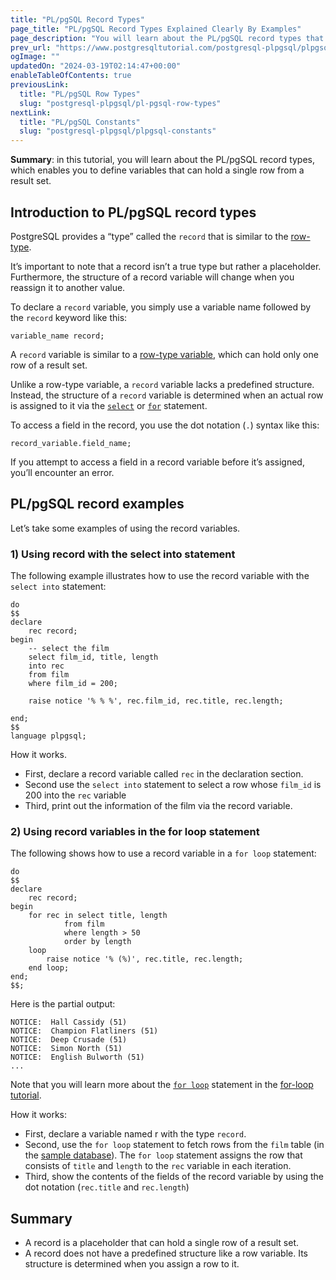 ```yaml
---
title: "PL/pgSQL Record Types"
page_title: "PL/pgSQL Record Types Explained Clearly By Examples"
page_description: "You will learn about the PL/pgSQL record types that allow you to define variables that can hold a sinle row of a result set."
prev_url: "https://www.postgresqltutorial.com/postgresql-plpgsql/plpgsql-record-types/"
ogImage: ""
updatedOn: "2024-03-19T02:14:47+00:00"
enableTableOfContents: true
previousLink: 
  title: "PL/pgSQL Row Types"
  slug: "postgresql-plpgsql/pl-pgsql-row-types"
nextLink: 
  title: "PL/pgSQL Constants"
  slug: "postgresql-plpgsql/plpgsql-constants"
---
```





**Summary**: in this tutorial, you will learn about the PL/pgSQL record types, which enables you to define variables that can hold a single row from a result set.


## Introduction to PL/pgSQL record types

PostgreSQL provides a “type” called the `record` that is similar to the [row\-type](https://neon.tech/postgresql/plpgsql-row-types/).

It’s important to note that a record isn’t a true type but rather a placeholder. Furthermore, the structure of a record variable will change when you reassign it to another value.

To declare a `record` variable, you simply use a variable name followed by the `record` keyword like this:


```pgsql
variable_name record;
```
A `record` variable is similar to a [row\-type variable](https://neon.tech/postgresql/plpgsql-row-types/), which can hold only one row of a result set.

Unlike a row\-type variable, a `record` variable lacks a predefined structure. Instead, the structure of a `record` variable is determined when an actual row is assigned to it via the [`select`](https://neon.tech/postgresql/plpgsql-select-into/) or [`for`](plpgsql-for-loop) statement.

To access a field in the record, you use the dot notation (`.`) syntax like this:


```pgsql
record_variable.field_name;
```
If you attempt to access a field in a record variable before it’s assigned, you’ll encounter an error.


## PL/pgSQL record examples

Let’s take some examples of using the record variables.


### 1\) Using record with the select into statement

The following example illustrates how to use the record variable with the `select into` statement:


```pgsql
do
$$
declare
	rec record;
begin
	-- select the film 
	select film_id, title, length 
	into rec
	from film
	where film_id = 200;
	
	raise notice '% % %', rec.film_id, rec.title, rec.length;   
	
end;
$$
language plpgsql;
```
How it works.

* First, declare a record variable called `rec` in the declaration section.
* Second use the `select into` statement to select a row whose `film_id` is 200 into the `rec` variable
* Third, print out the information of the film via the record variable.


### 2\) Using record variables in the for loop statement

The following shows how to use a record variable in a `for loop` statement:


```pgsql
do
$$
declare
	rec record;
begin
	for rec in select title, length 
			from film 
			where length > 50
			order by length
	loop
		raise notice '% (%)', rec.title, rec.length;	
	end loop;
end;
$$;
```
Here is the partial output:


```shell
NOTICE:  Hall Cassidy (51)
NOTICE:  Champion Flatliners (51)
NOTICE:  Deep Crusade (51)
NOTICE:  Simon North (51)
NOTICE:  English Bulworth (51)
...
```
Note that you will learn more about the [`for loop`](plpgsql-for-loop) statement in the [for\-loop tutorial](plpgsql-for-loop).

How it works:

* First, declare a variable named r with the type `record`.
* Second, use the `for loop` statement to fetch rows from the `film` table (in the [sample database](../postgresql-getting-started/postgresql-sample-database)). The `for loop` statement assigns the row that consists of `title` and `length` to the `rec` variable in each iteration.
* Third, show the contents of the fields of the record variable by using the dot notation (`rec.title` and `rec.length`)


## Summary

* A record is a placeholder that can hold a single row of a result set.
* A record does not have a predefined structure like a row variable. Its structure is determined when you assign a row to it.

